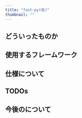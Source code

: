 ```yaml
---
title: "fast-py(仮)"
thumbnail: ""
---
```


## どういったものか
## 使用するフレームワーク
## 仕様について
## TODOs
## 今後のについて